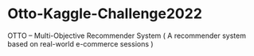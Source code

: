 # Otto-Kaggle-Challenge2022
OTTO – Multi-Objective Recommender System ( A recommender system based on real-world e-commerce sessions )
